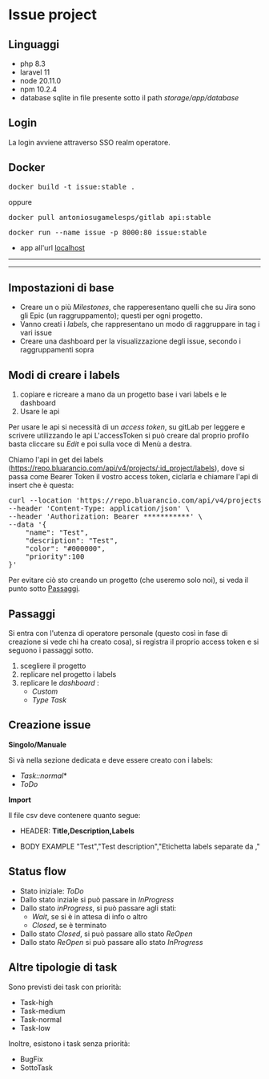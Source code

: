 # Issue project

## Linguaggi 

- php 8.3
- laravel 11
- node 20.11.0
- npm 10.2.4
- database sqlite in file presente sotto il path *storage/app/database*

## Login

La login avviene attraverso SSO realm operatore.

## Docker

<pre>docker build -t issue:stable .</pre>

oppure

<pre>docker pull antoniosugamelesps/gitlab_api:stable</pre>

<pre>docker run --name issue -p 8000:80 issue:stable </pre>

- app all'url [localhost](http://localhost:8000)

***
***

## Impostazioni di base


- Creare un o più *Milestones*, che rapperesentano quelli che su Jira sono gli Epic (un raggruppamento); questi per ogni progetto.
- Vanno creati i *labels*, che rappresentano un modo di raggruppare in tag i vari issue
- Creare una dashboard per la visualizzazione degli issue, secondo i raggruppamenti sopra

## Modi di creare i labels

1. copiare e ricreare a mano da un progetto base i vari labels e le dashboard
2. Usare le api

Per usare le api si necessità di un *access token*, su gitLab per leggere e scrivere utilizzando le api
L'accessToken si può creare dal proprio profilo basta cliccare su *Edit* e poi sulla voce di Menù a destra.

Chiamo l'api in get dei labels (https://repo.bluarancio.com/api/v4/projects/:id_project/labels), dove si passa come Bearer Token il vostro access token,
ciclarla e chiamare l'api di insert che è questa:

<pre>
curl --location 'https://repo.bluarancio.com/api/v4/projects/:id/labels' \
--header 'Content-Type: application/json' \
--header 'Authorization: Bearer ***********' \
--data '{
    "name": "Test",
    "description": "Test",
    "color": "#000000",
    "priority":100
}'
</pre>

Per evitare ciò sto creando un progetto (che useremo solo noi), si veda il punto sotto [Passaggi](Passaggi).

## Passaggi
Si entra con l'utenza di operatore personale (questo così in fase di creazione si vede chi ha creato cosa), si registra il proprio access token e si seguono i passaggi sotto. 

1. scegliere il progetto
2. replicare nel progetto i labels
3. replicare le *dashboard* :
   - *Custom*
   - *Type Task*


## Creazione issue

**Singolo/Manuale**

Si và nella sezione dedicata e deve essere creato con i labels:
- *Task::normal**
- *ToDo*

**Import**

Il file csv deve contenere quanto segue:
- HEADER:
**Title,Description,Labels**

- BODY EXAMPLE
"Test","Test description","Etichetta labels separate da ,"


## Status flow

- Stato iniziale: *ToDo*
- Dallo stato inziale si può passare in *InProgress*
- Dallo stato *inProgress*, si può passare agli stati:
  - *Wait*, se si è in attesa di info o altro
  - *Closed*, se è terminato
- Dallo stato *Closed*, si può passare allo stato *ReOpen*
- Dallo stato *ReOpen* si può passare allo stato *InProgress*


## Altre tipologie di task

Sono previsti dei task con priorità:

- Task-high
- Task-medium
- Task-normal
- Task-low

Inoltre, esistono i task senza priorità:
- BugFix
- SottoTask
